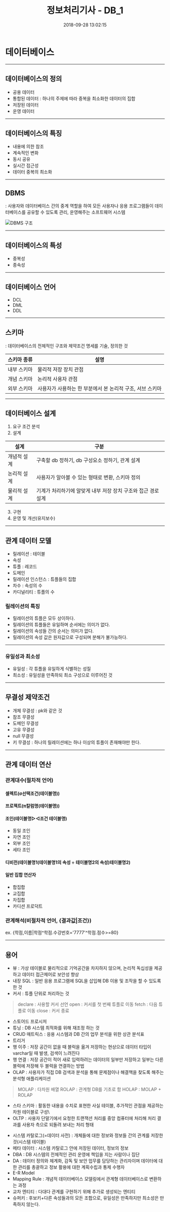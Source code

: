 ﻿---
title: 정보처리기사 - DB_1
date: 2018-09-28 13:02:15
categories: 
- 개발공부
- 정보처리기사
tags:
---
# 데이터베이스

----
## 데이터베이스의 정의
* 공용 데이터
* 통합된 데이터
: 하나의 주제에 따라 중복을 최소화한 데이터의 집합
* 저장된 데이터
* 운영 데이터

----
## 데이터베이스의 특징
* 내용에 의한 참조
* 계속적인 변화
* 동시 공유
* 실시간 접근성
* 데이터 중복의 최소화

----
## DBMS
: 사용자와 데이터베이스 간의 중계 역할을 하여 모든 사용자나 응용 프로그램들이 데이터베이스를 공유할 수 있도록 관리, 운영해주는 소프트웨어 시스템

![DBMS 구조](https://t1.daumcdn.net/cfile/tistory/2713434757A2880C13)

----
## 데이터베이스의 특성
* 중복성
* 종속성

----
## 데이터베이스 언어
* DCL
* DML
* DDL

----
## 스키마
: 데이터베이스의 전체적인 구조와 제약조건 명세를 기술, 정의한 것

| 스키마 종류 | 설명                                                      |
|-------------|-----------------------------------------------------------|
| 내부 스키마 | 물리적 저장 장치 관점                                     |
| 개념 스키마 | 논리적 사용자 관점                                        |
| 외부 스키마 | 사용자가 사용하는 한 부분에서 본 논리적 구조, 서브 스키마 |

----
## 데이터베이스 설계
1. 요구 조건 분석
2. 설계

| 설계        | 구분                                                          |
|-------------|---------------------------------------------------------------|
| 개념적 설계 | 구축할 db 정하기, db 구성요소 정하기, 관계 설계               |
| 논리적 설계 | 사용자가 알아볼 수 있는 형태로 변환, 스키마 정의              |
| 물리적 설계 | 기계가 처리하기에 알맞게 내부 저장 장치 구조와 접근 경로 설계 |

3. 구현
4. 운영 및 개선(유지보수)

----
## 관계 데이터 모델
* 릴레이션
: 테이블
* 속성
* 튜플
: 레코드 
* 도메인
* 릴레이션 인스턴스 : 튜플들의 집합
* 차수 : 속성의 수
* 카디널리티 : 튜플의 수

### 릴레이션의 특징
- 릴레이션의 튜플은 모두 상이하다.
- 릴레이션의 튜플들은 유일하며 순서에는 의미가 없다.
- 릴레이션의 속성들 간의 순서는 의미가 없다.
- 릴레이션의 속성 값은 원자값으로 구성되며 분해가 불가능하다.

----
### 유일성과 최소성
- 유일성 : 각 튜플을 유일하게 식별하는 성질
- 최소성 : 유일성을 만족하되 최소 구성으로 이루어진 것

----
## 무결성 제약조건
- 개체 무결성 : pk와 같은 것
- 참조 무결성
- 도메인 무결성
- 고유 무결성
- null 무결성
- 키 무결성 : 하나의 릴레이션에는 하나 이상의 튜플이 존재해야만 한다.


----
## 관계 데이터 연산
### 관계대수(절차적 언어)
#### 셀렉트(σ선택조건(테이블명))
#### 프로젝트(π칼럼명(테이블명))
#### 조인(테이블명▷◁조건 테이블명)
- 동일 조인
- 자연 조인
- 외부 조인
- 세타 조인

#### 디비전(테이블명1(테이블명1의 속성 ÷ 테이블명2의 속성)테이블명2)
#### 일반 집합 연산자
- 합집합
- 교집합
- 차집합
- 카디션 프로덕트

### 관계해석(비절차적 언어, {결과값|조건})
ex. {학점,이름|학점^학점.수강번호='7777'^학점.점수>=80}

----
## 용어

- 뷰 : 가상 테이블로 물리적으로 기억공간을 차지하지 않으며, 논리적 독십성을 제공하고 데이터 접근제어로 보안성 향상
- 내장 SQL : 일반 응용 프로그램에 SQL을 삽입해 DB 이용 및 조작을 할 수 있도록 한 것
- 커서 : 튜플 단위로 처리하는 것
>declare :  사용할 커서 선언
>open : 커서를 첫 번째 튜플로 이동
>fetch : 다음 튜플로 이동
>close : 커서 종료
- 스토어드 프로시저
- 튜닝 : DB 시스템 최적화를 위해 재조정 하는 것
- CRUD 매트릭스 : 응용 시스템과 DB 간의 업무 분석을 위한 상관 분석표
- 트리거
- 행 이주 : 저장 공간이 없을 때 블럭을 옮겨 저장하는 현상으로 데이터 타입이 varchar일 때 발생, 검색이 느려진다
- 행 연결 : 저장 공간이 적어 새로 입력하려는 데이터의 일부만 저장하고 일부는 다른 블럭에 저장해 두 블럭을 연결하는 방법
- OLAP : 사용자가 직접 DB 검색과 분석을 통해 문제점이나 해결책을 찾도록 해주는 분석형 애플리케이션
>MOLAP : 다차원 배열
>ROLAP : 관계형 DB를 기초로 함
>HOLAP : MOLAP + ROLAP
- 스타 스키마 : 활동한 내용을 수치로 표현한 사실 테이블, 추가적인 관점을 제공하는 차원 테이블로 구성\
- OLTP : 사용자 단말기에서 요청한 트랜잭션 처리를 중앙 컴퓨터에 처리해 처리 결과를 사용자 측으로 되돌려 보내는 처리 형태
* 시스템 카탈로그(=데이터 사전) : 개체들에 대한 정보와 정보들 간의 관계를 저장한 것(시스템 테이블)
* 메타 데이터 : 시스템 카탈로그 안에 저장된 데이터, 정보의 정보
* DBA : DB 시스템의 전체적인 관리 운영에 책임을 지는 사람이나 집단
* DA : 데이터 정의와 체계화, 감독 및 보안 업무를 담당하는 관리자이며 데이터에 대한 관리를 총괄하고 정보 활용에 대한 계획수립과 통제 수행자
* E-R Model
* Mapping Rule : 개념적 데이터베이스 모델링에서 관계형 데이터베이스로 변환하는 과정
* 교차 엔티티 : 다대다 관계를 구현하기 위해 추가로 생성되는 엔티티
* 슈퍼키 : 후보키+다른 속성들과의 모든 조합으로, 유일성은 만족하지만 최소성은 만족하지 않는다.
